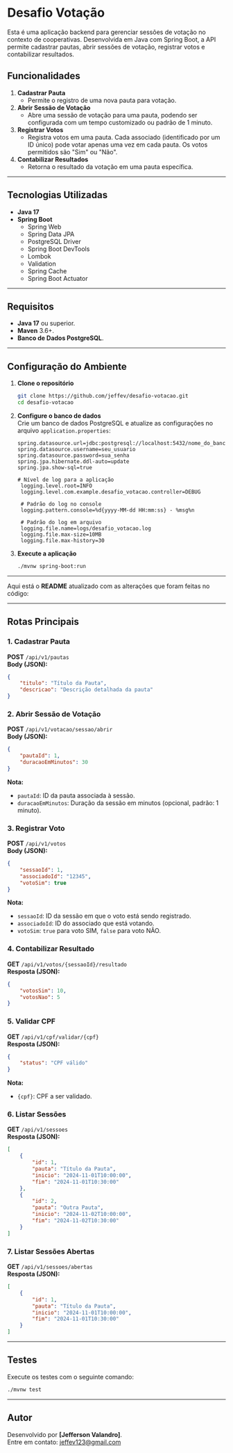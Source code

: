 # Desafio Votação

Esta é uma aplicação backend para gerenciar sessões de votação no contexto de cooperativas. Desenvolvida em Java com Spring Boot, a API permite cadastrar pautas, abrir sessões de votação, registrar votos e contabilizar resultados.

## **Funcionalidades**
1. **Cadastrar Pauta**  
   - Permite o registro de uma nova pauta para votação.
2. **Abrir Sessão de Votação**  
   - Abre uma sessão de votação para uma pauta, podendo ser configurada com um tempo customizado ou padrão de 1 minuto.
3. **Registrar Votos**  
   - Registra votos em uma pauta. Cada associado (identificado por um ID único) pode votar apenas uma vez em cada pauta. Os votos permitidos são "Sim" ou "Não".
4. **Contabilizar Resultados**  
   - Retorna o resultado da votação em uma pauta específica.

---

## **Tecnologias Utilizadas**
- **Java 17**
- **Spring Boot**
  - Spring Web
  - Spring Data JPA
  - PostgreSQL Driver
  - Spring Boot DevTools
  - Lombok
  - Validation
  - Spring Cache
  - Spring Boot Actuator

---

## **Requisitos**
- **Java 17** ou superior.
- **Maven** 3.6+.
- **Banco de Dados PostgreSQL**.

---

## **Configuração do Ambiente**

1. **Clone o repositório**  
   ```bash
   git clone https://github.com/jeffev/desafio-votacao.git
   cd desafio-votacao
   ```

2. **Configure o banco de dados**  
   Crie um banco de dados PostgreSQL e atualize as configurações no arquivo `application.properties`:
   ```properties
   spring.datasource.url=jdbc:postgresql://localhost:5432/nome_do_banco
   spring.datasource.username=seu_usuario
   spring.datasource.password=sua_senha
   spring.jpa.hibernate.ddl-auto=update
   spring.jpa.show-sql=true
   
   # Nível de log para a aplicação
    logging.level.root=INFO
    logging.level.com.example.desafio_votacao.controller=DEBUG
    
    # Padrão do log no console
    logging.pattern.console=%d{yyyy-MM-dd HH:mm:ss} - %msg%n
    
    # Padrão do log em arquivo
    logging.file.name=logs/desafio_votacao.log
    logging.file.max-size=10MB
    logging.file.max-history=30

   ```

3. **Execute a aplicação**
   ```bash
   ./mvnw spring-boot:run
   ```

---

Aqui está o **README** atualizado com as alterações que foram feitas no código:

---

## **Rotas Principais**

### **1. Cadastrar Pauta**
**POST** `/api/v1/pautas`  
**Body (JSON):**
```json
{
    "titulo": "Título da Pauta",
    "descricao": "Descrição detalhada da pauta"
}
```

### **2. Abrir Sessão de Votação**
**POST** `/api/v1/votacao/sessao/abrir`  
**Body (JSON):**
```json
{
    "pautaId": 1,
    "duracaoEmMinutos": 30
}
```
**Nota:**
- `pautaId`: ID da pauta associada à sessão.
- `duracaoEmMinutos`: Duração da sessão em minutos (opcional, padrão: 1 minuto).

### **3. Registrar Voto**
**POST** `/api/v1/votos`  
**Body (JSON):**
```json
{
    "sessaoId": 1,
    "associadoId": "12345",
    "votoSim": true
}
```
**Nota:**
- `sessaoId`: ID da sessão em que o voto está sendo registrado.
- `associadoId`: ID do associado que está votando.
- `votoSim`: `true` para voto SIM, `false` para voto NÃO.

### **4. Contabilizar Resultado**
**GET** `/api/v1/votos/{sessaoId}/resultado`  
**Resposta (JSON):**
```json
{
    "votosSim": 10,
    "votosNao": 5
}
```

### **5. Validar CPF**
**GET** `/api/v1/cpf/validar/{cpf}`  
**Resposta (JSON):**
```json
{
    "status": "CPF válido"
}
```
**Nota:**
- `{cpf}`: CPF a ser validado.

### **6. Listar Sessões**
**GET** `/api/v1/sessoes`  
**Resposta (JSON):**
```json
[
    {
        "id": 1,
        "pauta": "Título da Pauta",
        "inicio": "2024-11-01T10:00:00",
        "fim": "2024-11-01T10:30:00"
    },
    {
        "id": 2,
        "pauta": "Outra Pauta",
        "inicio": "2024-11-02T10:00:00",
        "fim": "2024-11-02T10:30:00"
    }
]
```

### **7. Listar Sessões Abertas**
**GET** `/api/v1/sessoes/abertas`  
**Resposta (JSON):**
```json
[
    {
        "id": 1,
        "pauta": "Título da Pauta",
        "inicio": "2024-11-01T10:00:00",
        "fim": "2024-11-01T10:30:00"
    }
]
```

---

## **Testes**
Execute os testes com o seguinte comando:
```bash
./mvnw test
```

---

## **Autor**
Desenvolvido por **[Jefferson Valandro]**.  
Entre em contato: [jeffev123@gmail.com](mailto:jeffev123@gmail.com)
```